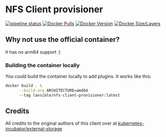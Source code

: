# NFS Client provisioner
[![pipeline status](https://gitlab.com/lansible1/docker-nfs-client-provisioner/badges/master/pipeline.svg)](https://gitlab.com/lansible1/docker-nfs-client-provisioner/-/commits/master)
[![Docker Pulls](https://img.shields.io/docker/pulls/lansible/nfs-client-provisioner.svg)](https://hub.docker.com/r/lansible/nfs-client-provisioner)
[![Docker Version](https://images.microbadger.com/badges/version/lansible/nfs-client-provisioner:latest.svg)](https://microbadger.com/images/lansible/nfs-client-provisioner:latest)
[![Docker Size/Layers](https://images.microbadger.com/badges/image/lansible/nfs-client-provisioner:latest.svg)](https://microbadger.com/images/lansible/nfs-client-provisioner:latest)

## Why not use the official container?

It has no arm64 support :)

### Building the container locally

You could build the container locally to add plugins. It works like this:

```bash
docker build . \
      --build-arg ARCHITECTURE=amd64
      --tag lansible/nfs-client-provisioner:latest
```

## Credits

All credits to the original authors of this client over at [kubernetes-incubator/external-storage](https://github.com/kubernetes-incubator/external-storage/tree/master/nfs-client)
